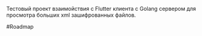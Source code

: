 Тестовый проект взаимойствия с Flutter клиента с Golang сервером для просмотра больших xml зашифрованных файлов. 

#Roadmap
